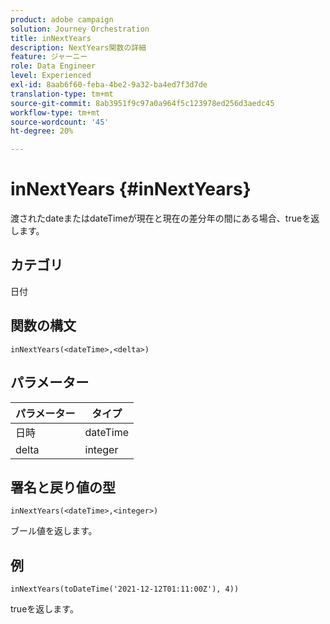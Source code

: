 ```yaml
---
product: adobe campaign
solution: Journey Orchestration
title: inNextYears
description: NextYears関数の詳細
feature: ジャーニー
role: Data Engineer
level: Experienced
exl-id: 8aab6f60-feba-4be2-9a32-ba4ed7f3d7de
translation-type: tm+mt
source-git-commit: 8ab3951f9c97a0a964f5c123978ed256d3aedc45
workflow-type: tm+mt
source-wordcount: '45'
ht-degree: 20%

---
```


# inNextYears {#inNextYears}

渡されたdateまたはdateTimeが現在と現在の差分年の間にある場合、trueを返します。

## カテゴリ

日付

## 関数の構文

`inNextYears(<dateTime>,<delta>)`

## パラメーター

| パラメーター | タイプ |
|-----------|------------------|
| 日時 | dateTime |
| delta | integer |

## 署名と戻り値の型

`inNextYears(<dateTime>,<integer>)`

ブール値を返します。

## 例

`inNextYears(toDateTime('2021-12-12T01:11:00Z'), 4))`

trueを返します。

